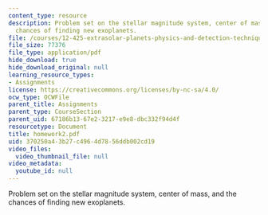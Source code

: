 ```yaml
---
content_type: resource
description: Problem set on the stellar magnitude system, center of mass, and the
  chances of finding new exoplanets.
file: /courses/12-425-extrasolar-planets-physics-and-detection-techniques-fall-2007/370250a43b27c4964d7856ddb002cd19_homework2.pdf
file_size: 77376
file_type: application/pdf
hide_download: true
hide_download_original: null
learning_resource_types:
- Assignments
license: https://creativecommons.org/licenses/by-nc-sa/4.0/
ocw_type: OCWFile
parent_title: Assignments
parent_type: CourseSection
parent_uid: 67186b13-67e2-3217-e9e8-dbc332f94d4f
resourcetype: Document
title: homework2.pdf
uid: 370250a4-3b27-c496-4d78-56ddb002cd19
video_files:
  video_thumbnail_file: null
video_metadata:
  youtube_id: null
---
```

Problem set on the stellar magnitude system, center of mass, and the chances of finding new exoplanets.